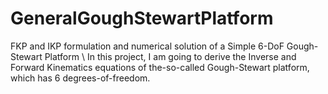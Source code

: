 # GeneralGoughStewartPlatform
FKP and IKP formulation and numerical solution of a Simple 6-DoF Gough-Stewart Platform \\
In this project, I am going to derive the Inverse and Forward Kinematics equations of the-so-called Gough-Stewart platform, which has 6 degrees-of-freedom. 
